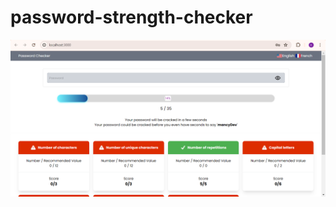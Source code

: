 # password-strength-checker

[![](screenshot.png)](https://github.com/SonOfMan12316/password-strength-checker)
